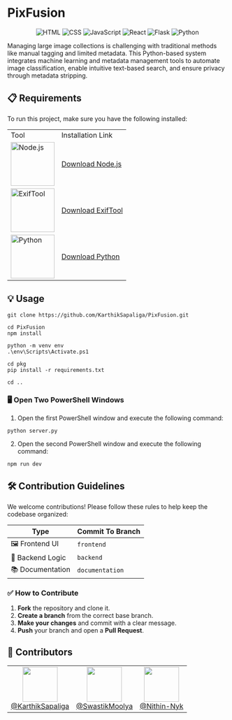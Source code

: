 # PixFusion
<div align="center">
  <img src="https://img.shields.io/badge/HTML5-E34F26?style=for-the-badge&logo=html5&logoColor=white" alt="HTML" />
  <img src="https://img.shields.io/badge/CSS3-1572B6?style=for-the-badge&logo=css3&logoColor=white" alt="CSS" />
  <img src="https://img.shields.io/badge/JavaScript-F7DF1E?style=for-the-badge&logo=javascript&logoColor=black" alt="JavaScript" />
  <img src="https://img.shields.io/badge/React-61DAFB?style=for-the-badge&logo=react&logoColor=black" alt="React" />
  <img src="https://img.shields.io/badge/Flask-000000?style=for-the-badge&logo=flask&logoColor=white" alt="Flask" />
  <img src="https://img.shields.io/badge/Python-3776AB?style=for-the-badge&logo=python&logoColor=white" alt="Python" />
</div>

Managing large image collections is challenging with traditional methods like manual tagging and limited metadata. This Python-based system integrates machine learning and metadata management tools to automate image classification, enable intuitive text-based search, and ensure privacy through metadata stripping.


## 📋 Requirements
To run this project, make sure you have the following installed:

<table>
  <tr>
    <td>Tool</td>
    <td>Installation Link</td>
  </tr>
  <tr>
    <td><img src="https://img.shields.io/badge/Node.js-339933?style=for-the-badge&logo=nodedotjs&logoColor=white" alt="Node.js" width="100"/></td>
    <td><a href="https://nodejs.org/">Download Node.js</a></td>
  </tr>
  <tr>
    <td><img src="https://img.shields.io/badge/ExifTool-1d2c4d?style=for-the-badge&logo=toolbox&logoColor=white" alt="ExifTool" width="100"/></td>
    <td><a href="https://exiftool.org/">Download ExifTool</a></td>
  </tr>
  <tr>
    <td><img src="https://img.shields.io/badge/Python-3776AB?style=for-the-badge&logo=python&logoColor=white" alt="Python" width="100"/></td>
    <td><a href="https://www.python.org/downloads/">Download Python</a></td>
  </tr>
</table>


## 💡 Usage
```
git clone https://github.com/KarthikSapaliga/PixFusion.git

cd PixFusion
npm install

python -m venv env
.\env\Scripts\Activate.ps1

cd pkg
pip install -r requirements.txt

cd ..
```

### 🖥️ Open Two PowerShell Windows
1. Open the first PowerShell window and execute the following command:
```
python server.py
```
2. Open the second PowerShell window and execute the following command:
```
npm run dev
```

## 🛠️ Contribution Guidelines

We welcome contributions! Please follow these rules to help keep the codebase organized:

| Type            | Commit To Branch |
|-----------------|------------------|
| 🖼️ Frontend UI   | `frontend`       |
| 🔌 Backend Logic | `backend`        |
| 📚 Documentation | `documentation`  |

### ✅ How to Contribute

1. **Fork** the repository and clone it.
2. **Create a branch** from the correct base branch.
3. **Make your changes** and commit with a clear message.
4. **Push** your branch and open a **Pull Request**.


## 🏅 Contributors

<table>
  <tr>
    <td align="center">
      <img src="https://github.com/KarthikSapaliga.png" width="80"/><br>
      <a href="https://github.com/KarthikSapaliga">@KarthikSapaliga</a>
    </td>
    <td align="center">
      <img src="https://github.com/SwastikMoolya.png" width="80"/><br>
      <a href="https://github.com/SwastikMoolya">@SwastikMoolya</a>
    </td>
    <td align="center">
      <img src="https://github.com/Nithin-Nyk.png" width="80"/><br>
      <a href="https://github.com/Nithin-Nyk">@Nithin-Nyk</a>
    </td>
  </tr>
</table>



